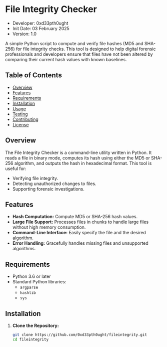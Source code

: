 # File Integrity Checker

- Developer: 0xd33pth0ught
- Init Date: 03 February 2025
- Version: 1.0

A simple Python script to compute and verify file hashes (MD5 and SHA-256) for file integrity checks. This tool is designed to help digital forensic professionals and developers ensure that files have not been altered by comparing their current hash values with known baselines.

## Table of Contents

- [Overview](#overview)
- [Features](#features)
- [Requirements](#requirements)
- [Installation](#installation)
- [Usage](#usage)
- [Testing](#testing)
- [Contributing](#contributing)
- [License](#license)

## Overview

The File Integrity Checker is a command-line utility written in Python. It reads a file in binary mode, computes its hash using either the MD5 or SHA-256 algorithm, and outputs the hash in hexadecimal format. This tool is useful for:
- Verifying file integrity.
- Detecting unauthorized changes to files.
- Supporting forensic investigations.

## Features

- **Hash Computation:** Compute MD5 or SHA-256 hash values.
- **Large File Support:** Processes files in chunks to handle large files without high memory consumption.
- **Command-Line Interface:** Easily specify the file and the desired algorithm.
- **Error Handling:** Gracefully handles missing files and unsupported algorithms.

## Requirements

- Python 3.6 or later
- Standard Python libraries:
  - `argparse`
  - `hashlib`
  - `sys`

## Installation

1. **Clone the Repository:**

   ```bash
   git clone https://github.com/0xd33pth0ught/fileintegrity.git
   cd fileintegrity
